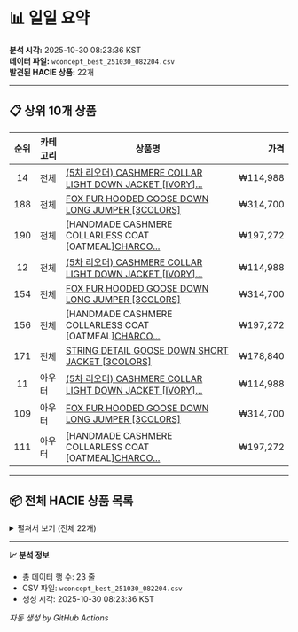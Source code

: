 # 📊 일일 요약

**분석 시각:** 2025-10-30 08:23:36 KST  
**데이터 파일:** `wconcept_best_251030_082204.csv`  
**발견된 HACIE 상품:** 22개

---

## 📋 상위 10개 상품

| 순위 | 카테고리 | 상품명 | 가격 |
|:----:|---------|--------|-----:|
| 14 | 전체 | [(5차 리오더) CASHMERE COLLAR LIGHT DOWN JACKET [IVORY]...](https://m.wconcept.co.kr/Product/303596201) | ₩114,988 |
| 188 | 전체 | [FOX FUR HOODED GOOSE DOWN LONG JUMPER [3COLORS]](https://m.wconcept.co.kr/Product/301497840) | ₩314,700 |
| 190 | 전체 | [HANDMADE CASHMERE COLLARLESS COAT [OATMEAL][CHARCO...](https://m.wconcept.co.kr/Product/306110668) | ₩197,272 |
| 12 | 전체 | [(5차 리오더) CASHMERE COLLAR LIGHT DOWN JACKET [IVORY]...](https://m.wconcept.co.kr/Product/303596201) | ₩114,988 |
| 154 | 전체 | [FOX FUR HOODED GOOSE DOWN LONG JUMPER [3COLORS]](https://m.wconcept.co.kr/Product/301497840) | ₩314,700 |
| 156 | 전체 | [HANDMADE CASHMERE COLLARLESS COAT [OATMEAL][CHARCO...](https://m.wconcept.co.kr/Product/306110668) | ₩197,272 |
| 171 | 전체 | [STRING DETAIL GOOSE DOWN SHORT JACKET [3COLORS]](https://m.wconcept.co.kr/Product/302070873) | ₩178,840 |
| 11 | 아우터 | [(5차 리오더) CASHMERE COLLAR LIGHT DOWN JACKET [IVORY]...](https://m.wconcept.co.kr/Product/303596201) | ₩114,988 |
| 109 | 아우터 | [FOX FUR HOODED GOOSE DOWN LONG JUMPER [3COLORS]](https://m.wconcept.co.kr/Product/301497840) | ₩314,700 |
| 111 | 아우터 | [HANDMADE CASHMERE COLLARLESS COAT [OATMEAL][CHARCO...](https://m.wconcept.co.kr/Product/306110668) | ₩197,272 |

---

## 📦 전체 HACIE 상품 목록

<details>
<summary>펼쳐서 보기 (전체 22개)</summary>

| 순위 | 카테고리 | 상품명 | 가격 |
|:----:|---------|--------|-----:|
| 14 | 전체 | [(5차 리오더) CASHMERE COLLAR LIGHT DOWN JACKET [IVORY][BLACK]](https://m.wconcept.co.kr/Product/303596201) | ₩114,988 |
| 188 | 전체 | [FOX FUR HOODED GOOSE DOWN LONG JUMPER [3COLORS]](https://m.wconcept.co.kr/Product/301497840) | ₩314,700 |
| 190 | 전체 | [HANDMADE CASHMERE COLLARLESS COAT [OATMEAL][CHARCOAL]](https://m.wconcept.co.kr/Product/306110668) | ₩197,272 |
| 12 | 전체 | [(5차 리오더) CASHMERE COLLAR LIGHT DOWN JACKET [IVORY][BLACK]](https://m.wconcept.co.kr/Product/303596201) | ₩114,988 |
| 154 | 전체 | [FOX FUR HOODED GOOSE DOWN LONG JUMPER [3COLORS]](https://m.wconcept.co.kr/Product/301497840) | ₩314,700 |
| 156 | 전체 | [HANDMADE CASHMERE COLLARLESS COAT [OATMEAL][CHARCOAL]](https://m.wconcept.co.kr/Product/306110668) | ₩197,272 |
| 171 | 전체 | [STRING DETAIL GOOSE DOWN SHORT JACKET [3COLORS]](https://m.wconcept.co.kr/Product/302070873) | ₩178,840 |
| 11 | 아우터 | [(5차 리오더) CASHMERE COLLAR LIGHT DOWN JACKET [IVORY][BLACK]](https://m.wconcept.co.kr/Product/303596201) | ₩114,988 |
| 109 | 아우터 | [FOX FUR HOODED GOOSE DOWN LONG JUMPER [3COLORS]](https://m.wconcept.co.kr/Product/301497840) | ₩314,700 |
| 111 | 아우터 | [HANDMADE CASHMERE COLLARLESS COAT [OATMEAL][CHARCOAL]](https://m.wconcept.co.kr/Product/306110668) | ₩197,272 |
| 124 | 아우터 | [STRING DETAIL GOOSE DOWN SHORT JACKET [3COLORS]](https://m.wconcept.co.kr/Product/302070873) | ₩178,840 |
| 146 | 셔츠 | [[채랑 PICK] OVERSIZE STANDARD STRIPE SHIRT [IVORY][PINK]](https://m.wconcept.co.kr/Product/307414592) | ₩102,168 |
| 190 | 셔츠 | [TULIP WIRE HEM LINE SHIRT [WHITE][BUTTER YELLOW]](https://m.wconcept.co.kr/Product/306918734) | ₩90,816 |
| 47 | 티셔츠 | [[채랑 PICK] COLOR BLOCK RINGER TOP [3COLORS]](https://m.wconcept.co.kr/Product/306105578) | ₩33,748 |
| 81 | 팬츠 | [VERTICAL STRIPE BANDING PANTS [3COLORS]](https://m.wconcept.co.kr/Product/305871414) | ₩81,532 |
| 112 | 데님 | [[채랑 PICK] CURVED DENIM PANTS [3COLORS]](https://m.wconcept.co.kr/Product/306668439) | ₩78,540 |
| 146 | 데님 | [[채랑 PICK] VINTAGE VELVET WIDE CURVED DENIM PANTS [3COLORS]](https://m.wconcept.co.kr/Product/307414606) | ₩111,452 |
| 175 | 데님 | [SLIM STRAIGHT FIT DENIM PANTS [BLUE][BLACK]](https://m.wconcept.co.kr/Product/301454148) | ₩37,400 |
| 76 | 전체 | [[채랑 PICK] VINTAGE VELVET TWIST STRAP MINI BAG [DARK BROWN]](https://m.wconcept.co.kr/Product/307456275) | ₩99,000 |
| 37 | 숄더백 | [[채랑 PICK] VINTAGE VELVET TWIST STRAP MINI BAG [DARK BROWN]](https://m.wconcept.co.kr/Product/307456275) | ₩99,000 |
| 84 | 백액세서리 | [GLOSSY CRESCENT SMALL MOON KEY-RING [5COLORS]](https://m.wconcept.co.kr/Product/306105587) | ₩19,712 |
| 129 | 스카프/머플러 | [WOOL BLENDED LEOPARD SHAWL MUFFLER [MOCHA]](https://m.wconcept.co.kr/Product/307414607) | ₩83,160 |

</details>

---

**📈 분석 정보**
- 총 데이터 행 수: 23 줄
- CSV 파일: `wconcept_best_251030_082204.csv`
- 생성 시각: 2025-10-30 08:23:36 KST

*자동 생성 by GitHub Actions*
